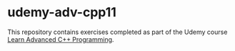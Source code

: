# udemy-adv-cpp11

This repository contains exercises completed as part of the Udemy course [Learn Advanced C++ Programming](https://www.udemy.com/course/learn-advanced-c-programming/).
